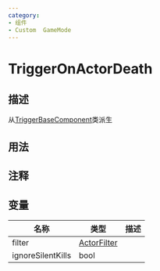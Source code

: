 ```yaml
---
category: 
- 组件
- Custom  GameMode
---
```

# TriggerOnActorDeath
## 描述
从[TriggerBaseComponent](./TriggerBaseComponent.md)类派生
## 用法

## 注释

## 变量
| 名称 | 类型 | 描述 |
| ----------- | ----------- | ----------- |
| filter | [ActorFilter](.\CustomTypes.md#ActorFilter) |  |  
| ignoreSilentKills  | bool |  |  
